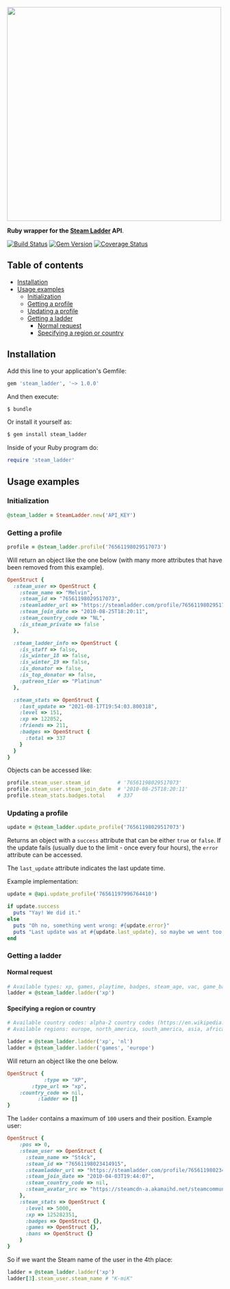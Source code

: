 <img width="500px" src="https://user-images.githubusercontent.com/1312973/131711153-f8390028-8e1d-4e84-8b50-aa859dc4fef8.png"  />

<b>Ruby wrapper for the <a href="https://steamladder.com/">Steam Ladder</a> API</b>.

[![Build Status](https://app.travis-ci.com/melvinsh/steam_ladder.svg?branch=main)](https://app.travis-ci.com/melvinsh/steam_ladder)  [![Gem Version](https://badge.fury.io/rb/steam_ladder.svg)](https://badge.fury.io/rb/steam_ladder)  [![Coverage Status](https://coveralls.io/repos/github/melvinsh/steam_ladder/badge.svg?branch=main)](https://coveralls.io/github/melvinsh/steam_ladder?branch=main)

## <a name='Tableofcontents'></a>Table of contents

<!-- vscode-markdown-toc -->
* [Installation](#Installation)
* [Usage examples](#Usageexamples)
	* [Initialization](#Initialization)
	* [Getting a profile](#Gettingaprofile)
	* [Updating a profile](#Updatingaprofile)
	* [Getting a ladder](#Gettingaladder)
		* [Normal request](#Normalrequest)
		* [Specifying a region or country](#Specifyingaregionorcountry)

<!-- vscode-markdown-toc-config
	numbering=false
	autoSave=true
	/vscode-markdown-toc-config -->
<!-- /vscode-markdown-toc -->

## <a name='Installation'></a>Installation
Add this line to your application's Gemfile:
```ruby
gem 'steam_ladder', '~> 1.0.0'
```

And then execute:
```bash
$ bundle
```

Or install it yourself as:
```bash
$ gem install steam_ladder
```

Inside of your Ruby program do:
```ruby
require 'steam_ladder'
```

## <a name='Usageexamples'></a>Usage examples
### <a name='Initialization'></a>Initialization
``` ruby
@steam_ladder = SteamLadder.new('API_KEY')
```

### <a name='Gettingaprofile'></a>Getting a profile
``` ruby
profile = @steam_ladder.profile('76561198029517073')
``` 

Will return an object like the one below (with many more attributes that have been removed from this example).

``` ruby
OpenStruct {
  :steam_user => OpenStruct {
    :steam_name => "Melvin",
    :steam_id => "76561198029517073",
    :steamladder_url => "https://steamladder.com/profile/76561198029517073/",
    :steam_join_date => "2010-08-25T18:20:11",
    :steam_country_code => "NL",
    :is_steam_private => false
  },

  :steam_ladder_info => OpenStruct {
    :is_staff => false,
    :is_winter_18 => false,
    :is_winter_19 => false,
    :is_donator => false,
    :is_top_donator => false,
    :patreon_tier => "Platinum"
  },

  :steam_stats => OpenStruct {
    :last_update => "2021-08-17T19:54:03.800318",
    :level => 151,
    :xp => 122052,
    :friends => 211,
    :badges => OpenStruct {
      :total => 337
    }
  }
}
```

Objects can be accessed like:

``` ruby
profile.steam_user.steam_id         # '76561198029517073'
profile.steam_user.steam_join_date  # '2010-08-25T18:20:11'
profile.steam_stats.badges.total    # 337
```

### <a name='Updatingaprofile'></a>Updating a profile
``` ruby
update = @steam_ladder.update_profile('76561198029517073')
``` 

Returns an object with a `success` attribute that can be either `true` or `false`.
If the update fails (usually due to the limit - once every four hours), the `error` attribute can be accessed.

The `last_update` attribute indicates the last update time.

Example implementation:

``` ruby
update = @api.update_profile('76561197996764410')

if update.success
  puts "Yay! We did it."
else
  puts "Oh no, something went wrong: #{update.error}"
  puts "Last update was at #{update.last_update}, so maybe we went too fast."
end
```

### <a name='Gettingaladder'></a>Getting a ladder
#### <a name='Normalrequest'></a>Normal request
``` ruby
# Available types: xp, games, playtime, badges, steam_age, vac, game_ban
ladder = @steam_ladder.ladder('xp')
``` 

#### <a name='Specifyingaregionorcountry'></a>Specifying a region or country
``` ruby
# Available country codes: alpha-2 country codes (https://en.wikipedia.org/wiki/ISO_3166-1_alpha-2)
# Available regions: europe, north_america, south_america, asia, africa, oceania, antarctica

ladder = @steam_ladder.ladder('xp', 'nl')
ladder = @steam_ladder.ladder('games', 'europe')
``` 

Will return an object like the one below.

``` ruby
OpenStruct {
            :type => "XP",
        :type_url => "xp",
    :country_code => nil,
          :ladder => []
}
```

The `ladder` contains a maximum of `100` users and their position. Example user:

``` ruby
OpenStruct {
    :pos => 0,
    :steam_user => OpenStruct {
      :steam_name => "St4ck",
      :steam_id => "76561198023414915",
      :steamladder_url => "https://steamladder.com/profile/76561198023414915/",
      :steam_join_date => "2010-04-03T19:44:07",
      :steam_country_code => nil,
      :steam_avatar_src => "https://steamcdn-a.akamaihd.net/steamcommunity/public/images/avatars/c4/c4cad1abe3a53c25e26a827655804bf754fbbe76_full.jpg"
    },
    :steam_stats => OpenStruct {
      :level => 5000,
      :xp => 125282351,
      :badges => OpenStruct {},
      :games => OpenStruct {},
      :bans => OpenStruct {}
    }
}    
```

So if we want the Steam name of the user in the 4th place:

``` ruby
ladder = @steam_ladder.ladder('xp')
ladder[3].steam_user.steam_name # "K-miK"
```

